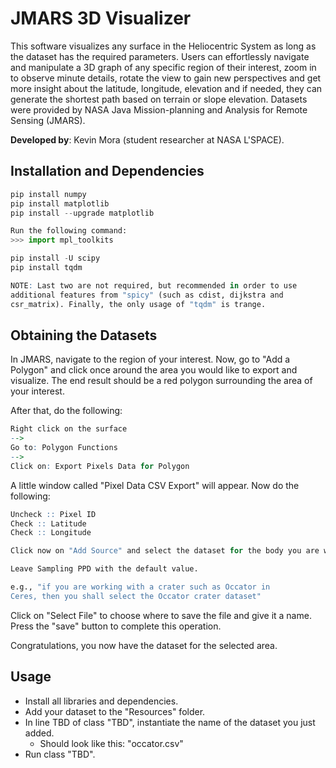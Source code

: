 # JMARS 3D Visualizer

This software visualizes any surface in the Heliocentric System as long as the dataset has the required parameters. Users can effortlessly navigate and manipulate a 3D graph of any specific region of their interest, zoom in to observe minute details, rotate the view to gain new perspectives and get more insight about the latitude, longitude, elevation and if needed, they can generate the shortest path based on terrain or slope elevation. Datasets were provided by NASA Java Mission-planning and Analysis for Remote Sensing (JMARS).

<b>Developed by</b>: Kevin Mora (student researcher at NASA L'SPACE).

## Installation and Dependencies
```python
pip install numpy
pip install matplotlib
pip install --upgrade matplotlib

Run the following command:
>>> import mpl_toolkits

pip install -U scipy
pip install tqdm
```

```r
NOTE: Last two are not required, but recommended in order to use
additional features from "spicy" (such as cdist, dijkstra and
csr_matrix). Finally, the only usage of "tqdm" is trange.
```

## Obtaining the Datasets
In JMARS, navigate to the region of your interest. Now, go to "Add a Polygon" and click once around the area you would like to export and visualize. The end result should be a red polygon surrounding the area of your interest.

After that, do the following:
```r
Right click on the surface
--> 
Go to: Polygon Functions
--> 
Click on: Export Pixels Data for Polygon
```

A little window called "Pixel Data CSV Export" will appear. Now do the following:
```r
Uncheck :: Pixel ID
Check :: Latitude
Check :: Longitude

Click now on "Add Source" and select the dataset for the body you are working with.

Leave Sampling PPD with the default value.

e.g., "if you are working with a crater such as Occator in
Ceres, then you shall select the Occator crater dataset"
```

Click on "Select File" to choose where to save the file and give it a name. Press the "save" button to complete this operation.

Congratulations, you now have the dataset for the selected area.

## Usage
- Install all libraries and dependencies.
- Add your dataset to the "Resources" folder.
- In line TBD of class "TBD", instantiate the name of the dataset you just added.
  - Should look like this: "occator.csv"
- Run class "TBD".
